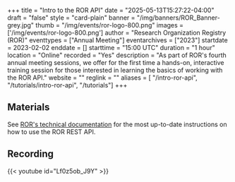 +++
title = "Intro to the ROR API" 
date = "2025-05-13T15:27:22-04:00"  
draft = "false" 
style = "card-plain" 
banner = "/img/banners/ROR_Banner-grey.jpg" 
thumb = "/img/events/ror-logo-800.png" 
images = ['/img/events/ror-logo-800.png']
author = "Research Organization Registry (ROR)" 
eventtypes = ["Annual Meeting"]
eventarchives = ["2023"]
startdate = 2023-02-02
enddate = []
starttime = "15:00 UTC"
duration = "1 hour"
location = "Online"
recorded = "Yes"
description = "As part of ROR's fourth annual meeting sessions, we offer for the first time a hands-on, interactive training session for those interested in learning the basics of working with the ROR API."
website = ""
reglink = ""
aliases = [ 
"/intro-ror-api",
"/tutorials/intro-ror-api",
"/tutorials"]
+++

## Materials 

See [ROR's technical documentation](https://ror.readme.io) for the most up-to-date instructions on how to use the ROR REST API. 

## Recording 

{{< youtube id="Lf0z5ob_J9Y" >}}

 

